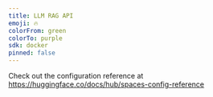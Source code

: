 ```yaml
---
title: LLM RAG API
emoji: 🔥
colorFrom: green
colorTo: purple
sdk: docker
pinned: false
---
```


Check out the configuration reference at https://huggingface.co/docs/hub/spaces-config-reference
